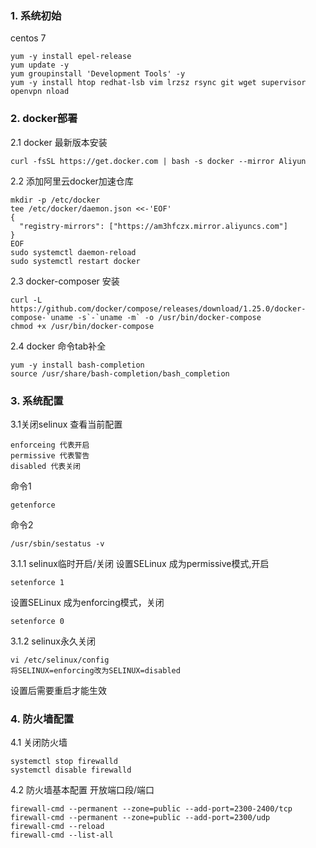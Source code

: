 ### 1. 系统初始
centos 7
```
yum -y install epel-release
yum update -y
yum groupinstall 'Development Tools' -y 
yum -y install htop redhat-lsb vim lrzsz rsync git wget supervisor openvpn nload
```

### 2. docker部署
2.1 docker 最新版本安装
```
curl -fsSL https://get.docker.com | bash -s docker --mirror Aliyun
```
2.2 添加阿里云docker加速仓库
```
mkdir -p /etc/docker
tee /etc/docker/daemon.json <<-'EOF'
{
  "registry-mirrors": ["https://am3hfczx.mirror.aliyuncs.com"]
}
EOF
sudo systemctl daemon-reload
sudo systemctl restart docker
```

2.3 docker-composer 安装
```
curl -L https://github.com/docker/compose/releases/download/1.25.0/docker-compose-`uname -s`-`uname -m` -o /usr/bin/docker-compose
chmod +x /usr/bin/docker-compose
```

2.4 docker 命令tab补全
```
yum -y install bash-completion
source /usr/share/bash-completion/bash_completion
```

### 3. 系统配置
3.1关闭selinux
查看当前配置
```
enforceing 代表开启
permissive 代表警告
disabled 代表关闭
```
命令1
```
getenforce
```
命令2
```
/usr/sbin/sestatus -v 
```

3.1.1 selinux临时开启/关闭
设置SELinux 成为permissive模式,开启
```
setenforce 1 
```
设置SELinux 成为enforcing模式，关闭
```
setenforce 0
```

3.1.2 selinux永久关闭
```
vi /etc/selinux/config
将SELINUX=enforcing改为SELINUX=disabled
```
设置后需要重启才能生效


### 4. 防火墙配置
4.1 关闭防火墙
```
systemctl stop firewalld
systemctl disable firewalld
```

4.2 防火墙基本配置
开放端口段/端口
```
firewall-cmd --permanent --zone=public --add-port=2300-2400/tcp
firewall-cmd --permanent --zone=public --add-port=2300/udp
firewall-cmd --reload
firewall-cmd --list-all
```
